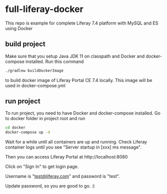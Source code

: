 # full-liferay-docker
This repo is example for complete Liferay 7.4 platform with MySQL and ES using Docker

## build project

Make sure that you setup Java JDK 11 on classpath and Docker and docker-compose installed.
Run this command
```bash
./gradlew buildDockerImage
```
to build docker image of Liferay Portal CE 7.4 locally. 
This image will be used in docker-compose.yml

## run project
To run project, you need to have Docker and docker-compose installed.
Go to docker folder in project root and run
```bash
cd docker
docker-compose up -d
```
Wait for a while until all containers are up and running. Check Liferay container logs until you see
"Server startup in [xxx] ms message". 

Then you can access Liferay Portal at http://localhost:8080

Click on "Sign In" to get login page. 

Username is "test@liferay.com" and password is "test". 

Update password, so you are good to go. :)

